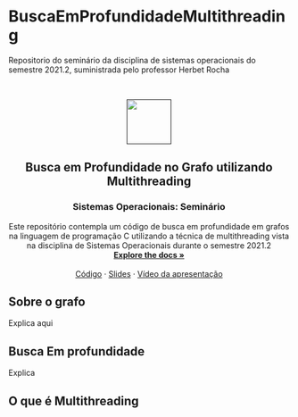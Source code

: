 # BuscaEmProfundidadeMultithreading
Repositorio do seminário da disciplina de sistemas operacionais do semestre 2021.2, suministrada pelo professor Herbet Rocha 
<!-- PROJECT LOGO -->
<br />
<p align="center">
  <a href="">
    <img src="https://user-images.githubusercontent.com/49700354/114078715-a61b2f00-987f-11eb-8eef-6fd7cfc17d33.png" alt="" width="80" height="80">
  </a>

  <h2 align="center">Busca em Profundidade no Grafo utilizando Multithreading</h2>
  <h3 align="center">Sistemas Operacionais: Seminário</h3>
  
  
  <p align="center">
    Este repositório contempla um código de busca em profundidade em grafos na linguagem de programação C utilizando a técnica de multithreading vista na disciplina de Sistemas Operacionais durante o semestre 2021.2
    <br />
    <a href=""><strong>Explore the docs »</strong></a>
    <br />
    <br />
    <a href="">Código</a>
    ·
    <a href="">Slides</a>
    ·
    <a href="">Vídeo da apresentação</a>
  </p>
</p>

<!-- ABOUT THE PROJECT -->
## Sobre o grafo
Explica aqui

## Busca Em profundidade
Explica

## O que é Multithreading
